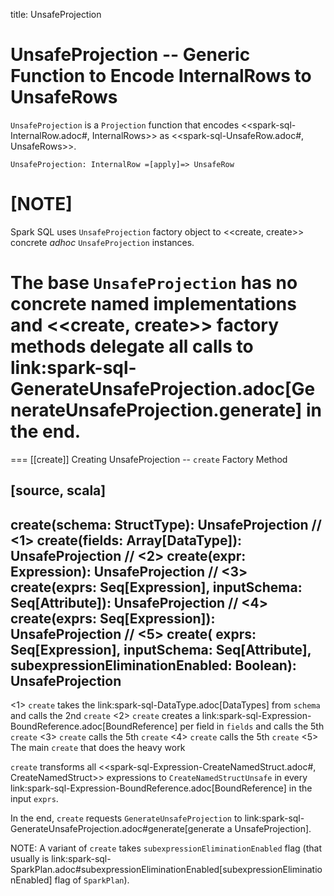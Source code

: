 title: UnsafeProjection

# UnsafeProjection -- Generic Function to Encode InternalRows to UnsafeRows

`UnsafeProjection` is a `Projection` function that encodes <<spark-sql-InternalRow.adoc#, InternalRows>> as <<spark-sql-UnsafeRow.adoc#, UnsafeRows>>.

```
UnsafeProjection: InternalRow =[apply]=> UnsafeRow
```

[NOTE]
====
Spark SQL uses `UnsafeProjection` factory object to <<create, create>> concrete _adhoc_ `UnsafeProjection` instances.

The base `UnsafeProjection` has no concrete named implementations and <<create, create>> factory methods delegate all calls to link:spark-sql-GenerateUnsafeProjection.adoc[GenerateUnsafeProjection.generate] in the end.
====

=== [[create]] Creating UnsafeProjection -- `create` Factory Method

[source, scala]
----
create(schema: StructType): UnsafeProjection      // <1>
create(fields: Array[DataType]): UnsafeProjection // <2>
create(expr: Expression): UnsafeProjection        // <3>
create(exprs: Seq[Expression], inputSchema: Seq[Attribute]): UnsafeProjection // <4>
create(exprs: Seq[Expression]): UnsafeProjection  // <5>
create(
  exprs: Seq[Expression],
  inputSchema: Seq[Attribute],
  subexpressionEliminationEnabled: Boolean): UnsafeProjection
----
<1> `create` takes the link:spark-sql-DataType.adoc[DataTypes] from `schema` and calls the 2nd `create`
<2> `create` creates a link:spark-sql-Expression-BoundReference.adoc[BoundReference] per field in `fields` and calls the 5th `create`
<3> `create` calls the 5th `create`
<4> `create` calls the 5th `create`
<5> The main `create` that does the heavy work

`create` transforms all <<spark-sql-Expression-CreateNamedStruct.adoc#, CreateNamedStruct>> expressions to `CreateNamedStructUnsafe` in every link:spark-sql-Expression-BoundReference.adoc[BoundReference] in the input `exprs`.

In the end, `create` requests `GenerateUnsafeProjection` to link:spark-sql-GenerateUnsafeProjection.adoc#generate[generate a UnsafeProjection].

NOTE: A variant of `create` takes `subexpressionEliminationEnabled` flag (that usually is link:spark-sql-SparkPlan.adoc#subexpressionEliminationEnabled[subexpressionEliminationEnabled] flag of `SparkPlan`).

